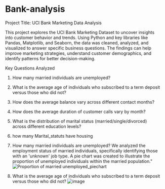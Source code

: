 # Bank-analysis 
Project Title: UCI Bank Marketing Data Analysis


This project explores the UCI Bank Marketing Dataset to uncover insights into customer behavior and trends. Using Python and key libraries like Pandas, Matplotlib, and Seaborn, the data was cleaned, analyzed, and visualized to answer specific business questions. The findings can help improve marketing strategies, understand customer demographics, and identify patterns for better decision-making.

Key Questions Analyzed
1. How many married individuals are unemployed?
2. What is the average age of individuals who subscribed to a term deposit versus those who did not?
3. How does the average balance vary across different contact months?
4. How does the average duration of customer calls vary by month?
5. What is the distribution of marital status (married/single/divorced) across different education levels?
6. how many Marital_statuts have housing



1. How many married individuals are unemployed?
We analyzed the employment status of married individuals, specifically identifying those with an 'unknown' job type. A pie chart was created to illustrate the proportion of unemployed individuals within the married population."
![Proportion of married unemployed_piechart](https://github.com/user-attachments/assets/fbef7cbb-9d5b-4c8c-8ae5-621fe2857188)



2. What is the average age of individuals who subscribed to a term deposit versus those who did not?
![image](https://github.com/user-attachments/assets/7dffeb47-2d92-4287-bee0-4764b5b1ac1f)
